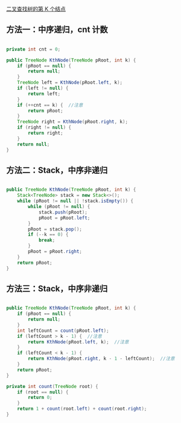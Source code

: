 [二叉查找树的第 K 个结点](https://www.nowcoder.com/practice/ef068f602dde4d28aab2b210e859150a?tpId=13&tqId=11215&tPage=1&rp=1&ru=/ta/coding-interviews&qru=/ta/coding-interviews/question-ranking&from=cyc_github)

## 方法一：中序递归，cnt 计数

```java

private int cnt = 0;

public TreeNode KthNode(TreeNode pRoot, int k) {
    if (pRoot == null) {
        return null;
    }
    TreeNode left = KthNode(pRoot.left, k);
    if (left != null) {
        return left;
    }
    if (++cnt == k) {  //注意
        return pRoot;
    }
    TreeNode right = KthNode(pRoot.right, k);
    if (right != null) {
        return right;
    }
    return null;
}

```

## 方法二：Stack，中序非递归

```java

public TreeNode KthNode(TreeNode pRoot, int k) {
    Stack<TreeNode> stack = new Stack<>();
    while (pRoot != null || !stack.isEmpty()) {
        while (pRoot != null) {
            stack.push(pRoot);
            pRoot = pRoot.left;
        }
        pRoot = stack.pop();
        if (--k == 0) {
            break;
        }
        pRoot = pRoot.right;
    }
    return pRoot;
}

```

## 方法三：Stack，中序非递归

```java

public TreeNode KthNode(TreeNode pRoot, int k) {
    if (pRoot == null) {
        return null;
    }
    int leftCount = count(pRoot.left);
    if (leftCount > k - 1) {  //注意
        return KthNode(pRoot.left, k);  //注意
    }
    if (leftCount < k - 1) {
        return KthNode(pRoot.right, k - 1 - leftCount);  //注意
    }
    return pRoot;
}

private int count(TreeNode root) {
    if (root == null) {
        return 0;
    }
    return 1 + count(root.left) + count(root.right);
}

```
